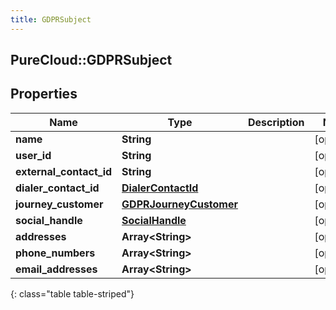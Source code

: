 ```yaml
---
title: GDPRSubject
---
```

## PureCloud::GDPRSubject

## Properties

|Name | Type | Description | Notes|
|------------ | ------------- | ------------- | -------------|
| **name** | **String** |  | [optional] |
| **user_id** | **String** |  | [optional] |
| **external_contact_id** | **String** |  | [optional] |
| **dialer_contact_id** | [**DialerContactId**](DialerContactId.html) |  | [optional] |
| **journey_customer** | [**GDPRJourneyCustomer**](GDPRJourneyCustomer.html) |  | [optional] |
| **social_handle** | [**SocialHandle**](SocialHandle.html) |  | [optional] |
| **addresses** | **Array&lt;String&gt;** |  | [optional] |
| **phone_numbers** | **Array&lt;String&gt;** |  | [optional] |
| **email_addresses** | **Array&lt;String&gt;** |  | [optional] |
{: class="table table-striped"}



